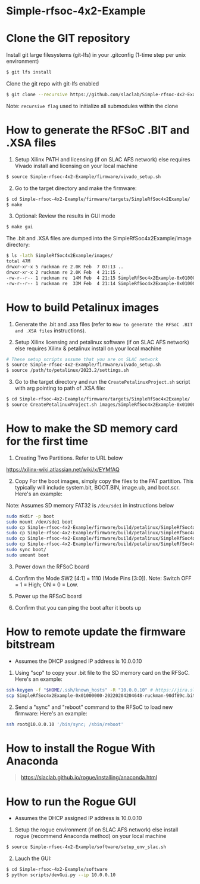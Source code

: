 # Simple-rfsoc-4x2-Example

# Clone the GIT repository

Install git large filesystems (git-lfs) in your .gitconfig (1-time step per unix environment)
```bash
$ git lfs install
```
Clone the git repo with git-lfs enabled
```bash
$ git clone --recursive https://github.com/slaclab/Simple-rfsoc-4x2-Example.git
```
Note: `recursive flag` used to initialize all submodules within the clone

<!--- ######################################################## -->

# How to generate the RFSoC .BIT and .XSA files

1) Setup Xilinx PATH and licensing (if on SLAC AFS network) else requires Vivado install and licensing on your local machine

```bash
$ source Simple-rfsoc-4x2-Example/firmware/vivado_setup.sh
```

2) Go to the target directory and make the firmware:

```bash
$ cd Simple-rfsoc-4x2-Example/firmware/targets/SimpleRfSoc4x2Example/
$ make
```

3) Optional: Review the results in GUI mode

```bash
$ make gui
```

The .bit and .XSA files are dumped into the SimpleRfSoc4x2Example/image directory:

```bash
$ ls -lath SimpleRfSoc4x2Example/images/
total 47M
drwxr-xr-x 5 ruckman re 2.0K Feb  7 07:13 ..
drwxr-xr-x 2 ruckman re 2.0K Feb  4 21:15 .
-rw-r--r-- 1 ruckman re  14M Feb  4 21:15 SimpleRfSoc4x2Example-0x01000000-20220204204648-ruckman-90df89c.xsa
-rw-r--r-- 1 ruckman re  33M Feb  4 21:14 SimpleRfSoc4x2Example-0x01000000-20220204204648-ruckman-90df89c.bit
```

<!--- ######################################################## -->

# How to build Petalinux images

1) Generate the .bit and .xsa files (refer to `How to generate the RFSoC .BIT and .XSA files` instructions).

2) Setup Xilinx licensing and petalinux software (if on SLAC AFS network) else requires Xilinx & petalinux install on your local machine

```bash
# These setup scripts assume that you are on SLAC network
$ source Simple-rfsoc-4x2-Example/firmware/vivado_setup.sh
$ source /path/to/petalinux/2023.2/settings.sh
```

3) Go to the target directory and run the `CreatePetalinuxProject.sh` script with arg pointing to path of .XSA file:

```bash
$ cd Simple-rfsoc-4x2-Example/firmware/targets/SimpleRfSoc4x2Example/
$ source CreatePetalinuxProject.sh images/SimpleRfSoc4x2Example-0x01000000-20220204204648-ruckman-90df89c.xsa
```

<!--- ######################################################## -->

# How to make the SD memory card for the first time

1) Creating Two Partitions.  Refer to URL below

https://xilinx-wiki.atlassian.net/wiki/x/EYMfAQ

2) Copy For the boot images, simply copy the files to the FAT partition.
This typically will include system.bit, BOOT.BIN, image.ub, and boot.scr.  Here's an example:

Note: Assumes SD memory FAT32 is `/dev/sde1` in instructions below

```bash
sudo mkdir -p boot
sudo mount /dev/sde1 boot
sudo cp Simple-rfsoc-4x2-Example/firmware/build/petalinux/SimpleRfSoc4x2Example/images/linux/system.bit boot/.
sudo cp Simple-rfsoc-4x2-Example/firmware/build/petalinux/SimpleRfSoc4x2Example/images/linux/BOOT.BIN   boot/.
sudo cp Simple-rfsoc-4x2-Example/firmware/build/petalinux/SimpleRfSoc4x2Example/images/linux/image.ub   boot/.
sudo cp Simple-rfsoc-4x2-Example/firmware/build/petalinux/SimpleRfSoc4x2Example/images/linux/boot.scr   boot/.
sudo sync boot/
sudo umount boot
```

3) Power down the RFSoC board

4) Confirm the Mode SW2 [4:1] = 1110 (Mode Pins [3:0]). Note: Switch OFF = 1 = High; ON = 0 = Low.

5) Power up the RFSoC board

6) Confirm that you can ping the boot after it boots up

<!--- ######################################################## -->

# How to remote update the firmware bitstream

- Assumes the DHCP assigned IP address is 10.0.0.10

1) Using "scp" to copy your .bit file to the SD memory card on the RFSoC.  Here's an example:

```bash
ssh-keygen -f "$HOME/.ssh/known_hosts" -R "10.0.0.10" # https://jira.slac.stanford.edu/browse/ESRFOC-54
scp SimpleRfSoc4x2Example-0x01000000-20220204204648-ruckman-90df89c.bit root@10.0.0.10:/boot/system.bit
```

2) Send a "sync" and "reboot" command to the RFSoC to load new firmware:  Here's an example:

```bash
ssh root@10.0.0.10 '/bin/sync; /sbin/reboot'
```

<!--- ######################################################## -->

# How to install the Rogue With Anaconda

> https://slaclab.github.io/rogue/installing/anaconda.html

<!--- ######################################################## -->

# How to run the Rogue GUI

- Assumes the DHCP assigned IP address is 10.0.0.10

1) Setup the rogue environment (if on SLAC AFS network) else install rogue (recommend Anaconda method) on your local machine

```bash
$ source Simple-rfsoc-4x2-Example/software/setup_env_slac.sh
```

2) Lauch the GUI:

```bash
$ cd Simple-rfsoc-4x2-Example/software
$ python scripts/devGui.py --ip 10.0.0.10
```

<!--- ######################################################## -->
